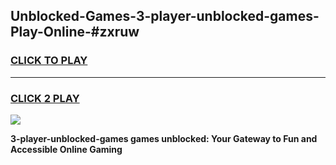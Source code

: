
## Unblocked-Games-3-player-unblocked-games-Play-Online-#zxruw
<h3>
<a href="https://premium.freeplayer.one?title=3-player-unblocked-games&ref=27F">CLICK TO PLAY</a></h3>
<hr>

<h3>
<a href="https://premium.freeplayer.one?title=3-player-unblocked-games&ref=27F">CLICK 2 PLAY</a>
  
</h3>

<a href="https://premium.freeplayer.one?title=3-player-unblocked-games&ref=27F"><img src="https://clearcache.store/games.png"></a>


**3-player-unblocked-games games unblocked: Your Gateway to Fun and Accessible Online Gaming**
